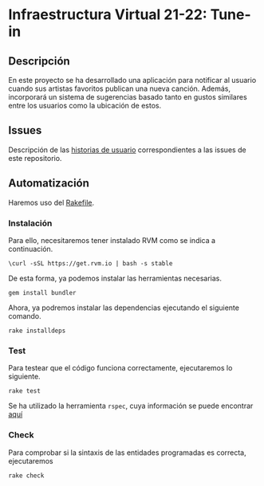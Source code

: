 # Infraestructura Virtual 21-22: Tune-in

## Descripción

En este proyecto se ha desarrollado una aplicación para notificar 
al usuario cuando sus artistas favoritos publican una nueva canción.
Además, incorporará un sistema de sugerencias basado tanto en gustos similares entre los usuarios como la ubicación de estos.

## Issues

Descripción de las [historias de usuario](https://github.com/paula1999/Tune-in/blob/main/docs/historias_de_usuario.md) correspondientes a las issues de este repositorio.

## Automatización

Haremos uso del [Rakefile](https://github.com/paula1999/Tune-in/blob/main/Rakefile). 

### Instalación

Para ello, necesitaremos tener instalado RVM como se indica a continuación.

```
\curl -sSL https://get.rvm.io | bash -s stable
```

De esta forma, ya podemos instalar las herramientas necesarias.


```
gem install bundler
```


Ahora, ya podremos instalar las dependencias ejecutando el siguiente comando.

```
rake installdeps
```

### Test

Para testear que el código funciona correctamente, ejecutaremos lo siguiente.

```
rake test
```

Se ha utilizado la herramienta `rspec`, cuya información se puede encontrar [aquí](https://github.com/paula1999/Tune-in/blob/main/docs/test_runners.md)

### Check

Para comprobar si la sintaxis de las entidades programadas es correcta, ejecutaremos

```
rake check
```